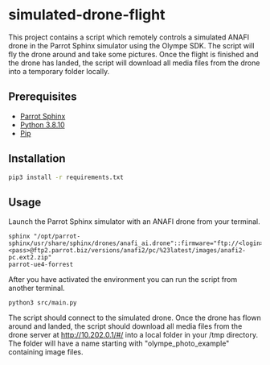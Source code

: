 # simulated-drone-flight 

This project contains a script which remotely controls a simulated ANAFI drone in the Parrot Sphinx simulator using the Olympe SDK.  The script will fly the drone around and take some pictures. Once the flight is finished and the drone has landed, the script will download all media files from the drone into a temporary folder locally.

## Prerequisites

* [Parrot Sphinx](https://developer.parrot.com/docs/sphinx/)
* [Python 3.8.10](https://www.python.org/downloads/) 
* [Pip](https://pip.pypa.io/en/stable/cli/pip_download/)

## Installation


```sh 
pip3 install -r requirements.txt
```

## Usage

Launch the Parrot Sphinx simulator with an ANAFI drone from your terminal.
```
sphinx "/opt/parrot-sphinx/usr/share/sphinx/drones/anafi_ai.drone"::firmware="ftp://<login>:<pass>@ftp2.parrot.biz/versions/anafi2/pc/%23latest/images/anafi2-pc.ext2.zip"
parrot-ue4-forrest
```

After you have activated the environment you can run the script from another terminal.
```
python3 src/main.py
```
The script should connect to the simulated drone. Once the drone has flown around  and landed, the script should download all media files from the drone server at http://10.202.0.1/#/ into a local folder in your /tmp directory. The folder will have a name starting with "olympe_photo_example" containing image files.